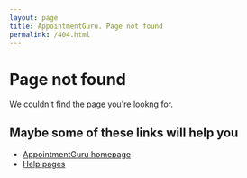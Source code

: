 ```yaml
---
layout: page
title: AppointmentGuru. Page not found
permalink: /404.html
---
```


# Page not found

We couldn't find the page you're lookng for.

## Maybe some of these links will help you

* [AppointmentGuru homepage](/)
* [Help pages](/help/)
